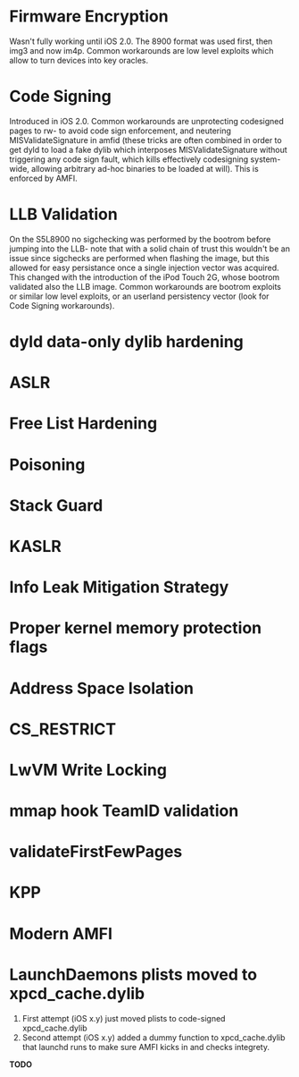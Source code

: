 
# Firmware Encryption

Wasn't fully working until iOS 2.0. The 8900 format was used first, then img3 and now im4p. Common workarounds are low level exploits which allow to turn devices into key oracles.

# Code Signing

Introduced in iOS 2.0. Common workarounds are unprotecting codesigned pages to rw- to avoid code sign enforcement, and neutering MISValidateSignature in amfid (these tricks are often combined in order to get dyld to load a fake dylib which interposes MISValidateSignature without triggering any code sign fault, which kills effectively codesigning system-wide, allowing arbitrary ad-hoc binaries to be loaded at will). This is enforced by AMFI.

# LLB Validation

On the S5L8900 no sigchecking was performed by the bootrom before jumping into the LLB- note that with a solid chain of trust this wouldn't be an issue since sigchecks are performed when flashing the image, but this allowed for easy persistance once a single injection vector was acquired. This changed with the introduction of the iPod Touch 2G, whose bootrom validated also the LLB image. Common workarounds are bootrom exploits or similar low level exploits, or an userland persistency vector (look for Code Signing workarounds).

# dyld data-only dylib hardening
# ASLR
# Free List Hardening
# Poisoning
# Stack Guard
# KASLR
# Info Leak Mitigation Strategy
# Proper kernel memory protection flags
# Address Space Isolation
# CS_RESTRICT
# LwVM Write Locking
# mmap hook TeamID validation
# validateFirstFewPages
# KPP
# Modern AMFI
# LaunchDaemons plists moved to xpcd_cache.dylib
1. First attempt (iOS x.y) just moved plists to code-signed xpcd_cache.dylib
2. Second attempt (iOS x.y) added a dummy function to xpcd_cache.dylib that launchd runs to make sure AMFI kicks in and checks integrety.

__TODO__
